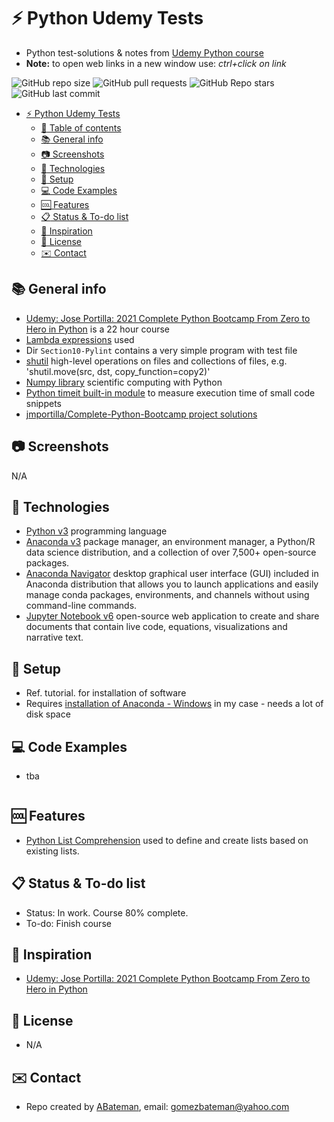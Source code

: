 # :zap: Python Udemy Tests

* Python test-solutions & notes from [Udemy Python course](https://www.udemy.com/course/complete-python-bootcamp/)
* **Note:** to open web links in a new window use: _ctrl+click on link_

![GitHub repo size](https://img.shields.io/github/repo-size/AndrewJBateman/python-udemy-tests?style=plastic)
![GitHub pull requests](https://img.shields.io/github/issues-pr/AndrewJBateman/python-udemy-tests?style=plastic)
![GitHub Repo stars](https://img.shields.io/github/stars/AndrewJBateman/python-udemy-tests?style=plastic)
![GitHub last commit](https://img.shields.io/github/last-commit/AndrewJBateman/python-udemy-tests?style=plastic)

* [:zap: Python Udemy Tests](#zap-python-udemy-tests)
  * [:page_facing_up: Table of contents](#page_facing_up-table-of-contents)
  * [:books: General info](#books-general-info)
  * [:camera: Screenshots](#camera-screenshots)
  * [:signal_strength: Technologies](#signal_strength-technologies)
  * [:floppy_disk: Setup](#floppy_disk-setup)
  * [:computer: Code Examples](#computer-code-examples)
  * [:cool: Features](#cool-features)
  * [:clipboard: Status & To-do list](#clipboard-status--to-do-list)
  * [:clap: Inspiration](#clap-inspiration)
  * [:file_folder: License](#file_folder-license)
  * [:envelope: Contact](#envelope-contact)

## :books: General info

* [Udemy: Jose Portilla: 2021 Complete Python Bootcamp From Zero to Hero in Python](https://www.udemy.com/course/complete-python-bootcamp/) is a 22 hour course
* [Lambda expressions](https://realpython.com/python-lambda/) used
* Dir `Section10-Pylint` contains a very simple program with test file
* [shutil](https://docs.python.org/3/library/shutil.html) high-level operations on files and collections of files, e.g. 'shutil.move(src, dst, copy_function=copy2)'
* [Numpy library](https://numpy.org/) scientific computing with Python
* [Python timeit built-in module](https://docs.python.org/3/library/timeit.html) to measure execution time of small code snippets
* [jmportilla/Complete-Python-Bootcamp project solutions](https://github.com/jmportilla/Complete-Python-Bootcamp/blob/master/Final%20Capstone%20Projects/Projects-Solutions/Solution%20Links.md)

## :camera: Screenshots

N/A

## :signal_strength: Technologies

* [Python v3](https://www.python.org/) programming language
* [Anaconda v3](https://docs.anaconda.com/) package manager, an environment manager, a Python/R data science distribution, and a collection of over 7,500+ open-source packages.
* [Anaconda Navigator](https://docs.anaconda.com/anaconda/navigator/index.html) desktop graphical user interface (GUI) included in Anaconda distribution that allows you to launch applications and easily manage conda packages, environments, and channels without using command-line commands.
* [Jupyter Notebook v6](https://jupyter.org/) open-source web application to create and share documents that contain live code, equations, visualizations and narrative text.

## :floppy_disk: Setup

* Ref. tutorial. for installation of software
* Requires [installation of Anaconda - Windows](https://docs.anaconda.com/anaconda/install/windows/) in my case - needs a lot of disk space

## :computer: Code Examples

* tba

```python

```

## :cool: Features

* [Python List Comprehension](https://www.programiz.com/python-programming/list-comprehension) used to define and create lists based on existing lists.

## :clipboard: Status & To-do list

* Status: In work. Course 80% complete.
* To-do: Finish course

## :clap: Inspiration

* [Udemy: Jose Portilla: 2021 Complete Python Bootcamp From Zero to Hero in Python](https://www.udemy.com/course/complete-python-bootcamp/)

## :file_folder: License

* N/A

## :envelope: Contact

* Repo created by [ABateman](https://github.com/AndrewJBateman), email: gomezbateman@yahoo.com
